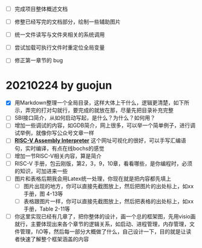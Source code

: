 - [ ] 完成项目整体概述文档
- [ ] 修整已经写完的文档部分，绘制一些辅助图片
- [ ] 统一文件读写与文件夹相关的系统调用
- [ ] 尝试加载可执行文件时重定位全局变量
- [ ] 修正第一章节的 bug


# 20210224 by guojun

- [x] 用Markdown整理一个全局目录，这样大体上干什么，逻辑更清楚，如下所示，弄完的打对勾就行，要完成的就放在那，尽量先把目录补充完整
- [ ] SBI接口简介，从如何启动写起，是什么？为什么？如何用？
- [ ] 增加一些调试的内容，如GDB简介，网上很多，可以举一个简单例子，进行调试举例，就像你写公众号文章一样
- [ ] **[RISC-V Assembly Interpreter](https://www.cs.cornell.edu/courses/cs3410/2019sp/riscv/interpreter/#)**
这个网址可视化的很好，可以手写汇编语句，实时编译，有点在线bochs的感觉
- [ ] 增加一节RISC-V相关内容，算是简介
- [ ] RISC-V 手册，包云刚版，第2，3，9，10章，看看哪些，是你编程时，必须的知识，可加进来一些
- [ ] 图片和表格后期我会用Latex统一处理，你现在就是把内容都先填上
  - [ ] 图片出现的地方，你可以直接先截图放上，然后把图片的出处标上，如xx手册，图 4-13等
  - [ ] 表格跟图片一样，你可以直接先截图放上，然后把表格的出处标上，如xx手册，Table 2-11等
- [ ] 你这里实现已经有几章了，把你整体的设计，画一个总的框架图，先用visio画就行，主要体现出来各个章节的逻辑关系，如启动、进程管理，内存管理，文件管理，I\O等，然后每一部分大概做了什么，自己设计一下，目的就是让读者快速了解整个框架涵盖的内容
